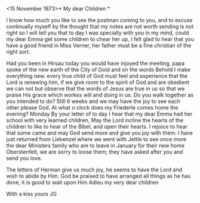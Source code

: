  <15 November 1873>*
My dear Children <Fried>*

I know how much you like to see the postman coming to you, and to excuse continually myself by the thought that my notes are not worth sending is not right so I will tell you that to day I was specially with you in my mind, could my dear Emma get some children to chear her up, I felt glad to hear that you have a good friend in Miss Verner, her father must be a fine christian of the right sort.

Had you been in Hirsau today you would have injoyed the meeting, papa spoke of the new earth of the City of Gold and on the words Behold I make everything new. every true child of God must feel and experience that the Lord is renewing him, if we give room to the spirit of God and are obedient we can not but observe that the words of Jesus are true in us so that we praise His grace which workes will and doing in us. Do you walk together as you intended to do? Still 6 weeks and we may have the joy to see each other please God. At what o clock does my Friederle comes home the evening? 
Monday By your letter of to day I hear that my dear Emma had her school with very learned children, May the Lord incline the hearts of the children to like to hear of the Bibel, and open their hearts. I rejoice to hear that some came and may God send more and give you joy with them. I have just returned from Liebenzel where we went with Jettle to see once more the dear Ministers family who are to leave in January for their new home Oberstenfelt, we are sorry to loose them; they have asked after you and send you love.

The letters of Herman give us much joy, he seems to have the Lord and wish to abide by Him. God be praised to have arranged all things as he has done, it is good to wait upon Him Adieu my very dear children

 With a kiss yours JG
